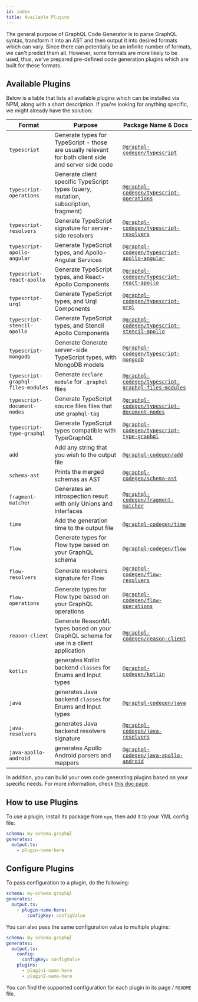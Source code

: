 ```yaml
---
id: index
title: Available Plugins
---
```


The general purpose of GraphQL Code Generator is to parse GraphQL syntax, transform it into an AST and then output it into desired formats which can vary. Since there can potentially be an infinite number of formats, we can't predict them all. However, some formats are more likely to be used, thus, we've prepared pre-defined code generation plugins which are built for these formats.

## Available Plugins

Below is a table that lists all available plugins which can be installed via NPM, along with a short description. If you're looking for anything specific, we might already have the solution:

| Format                             | Purpose                                                                                              | Package Name & Docs                                                                          |
| ---------------------------------- | ---------------------------------------------------------------------------------------------------- | -------------------------------------------------------------------------------------------- |
| `typescript`                       | Generate types for TypeScript - those are usually relevant for both client side and server side code | [`@graphql-codegen/typescript`](./typescript.md)                                             |
| `typescript-operations`            | Generate client specific TypeScript types (query, mutation, subscription, fragment)                  | [`@graphql-codegen/typescript-operations`](./typescript-operations.md)                       |
| `typescript-resolvers`             | Generate TypeScript signature for server-side resolvers                                              | [`@graphql-codegen/typescript-resolvers`](./typescript-resolvers.md)                         |
| `typescript-apollo-angular`        | Generate TypeScript types, and Apollo-Angular Services                                               | [`@graphql-codegen/typescript-apollo-angular`](./typescript-apollo-angular.md)               |
| `typescript-react-apollo`          | Generate TypeScript types, and React-Apollo Components                                               | [`@graphql-codegen/typescript-react-apollo`](./typescript-react-apollo.md)                   |
| `typescript-urql`                  | Generate TypeScript types, and Urql Components                                                       | [`@graphql-codegen/typescript-urql`](./typescript-urql.md)                                   |
| `typescript-stencil-apollo`        | Generate TypeScript types, and Stencil Apollo Components                                             | [`@graphql-codegen/typescript-stencil-apollo`](./typescript-stencil-apollo.md)               |
| `typescript-mongodb`               | Generate Generate server-side TypeScript types, with MongoDB models                                  | [`@graphql-codegen/typescript-mongodb`](./typescript-mongodb.md)                             |
| `typescript-graphql-files-modules` | Generate `declare module` for `.graphql` files                                                       | [`@graphql-codegen/typescript-graphql-files-modules`](./typescript-graphql-files-modules.md) |
| `typescript-document-nodes`        | Generate TypeScript source files files that use `graphql-tag`                                        | [`@graphql-codegen/typescript-document-nodes`](./typescript-document-nodes.md)               |
| `typescript-type-graphql`          | Generate TypeScript types compatible with TypeGraphQL                                                | [`@graphql-codegen/typescript-type-graphql`](./typescript-type-graphql.md)                   |
| `add`                              | Add any string that you wish to the output file                                                      | [`@graphql-codegen/add`](./add.md)                                                           |
| `schema-ast`                       | Prints the merged schemas as AST                                                                     | [`@graphql-codegen/schema-ast`](./schema-ast.md)                                             |
| `fragment-matcher`                 | Generates an introspection result with only Unions and Interfaces                                    | [`@graphql-codegen/fragment-matcher`](./fragment-matcher.md)                                 |
| `time`                             | Add the generation time to the output file                                                           | [`@graphql-codegen/time`](./time.md)                                                         |
| `flow`                             | Generate types for Flow type based on your GraphQL schema                                            | [`@graphql-codegen/flow`](./flow.md)                                                         |
| `flow-resolvers`                   | Generate resolvers signature for Flow                                                                | [`@graphql-codegen/flow-resolvers`](./flow-resolvers.md)                                     |
| `flow-operations`                  | Generate types for Flow type based on your GraphQL operations                                        | [`@graphql-codegen/flow-operations`](./flow-operations.md)                                   |
| `reason-client`                    | Generate ReasonML types based on your GraphQL schema for use in a client application                 | [`@graphql-codegen/reason-client`](./reason-client.md)                                       |
| `kotlin`                             | generates Kotlin backend `classes` for Enums and Input types                                           | [`@graphql-codegen/kotlin`](./kotlin.md)                                                         |
| `java`                             | generates Java backend `classes` for Enums and Input types                                           | [`@graphql-codegen/java`](./java.md)                                                         |
| `java-resolvers`                   | generates Java backend resolvers signature                                                           | [`@graphql-codegen/java-resolvers`](./java-resolvers.md)                                     |
| `java-apollo-android`              | generates Apollo Android parsers and mappers                                                         | [`@graphql-codegen/java-apollo-android`](./java-apollo-android.md)                           |

In addition, you can build your own code generating plugins based on your specific needs. For more information, check [this doc page](../custom-codegen/index).

## How to use Plugins

To use a plugin, install its package from `npm`, then add it to your YML config file:

```yml
schema: my-schema.graphql
generates:
  output.ts:
    - plugin-name-here
```

## Configure Plugins

To pass configuration to a plugin, do the following:

```yml
schema: my-schema.graphql
generates:
  output.ts:
    - plugin-name-here:
        configKey: configValue
```

You can also pass the same configuration value to multiple plugins:

```yml
schema: my-schema.graphql
generates:
  output.ts:
    config:
      configKey: configValue
    plugins:
      - plugin1-name-here
      - plugin2-name-here
```

You can find the supported configuration for each plugin in its page / `README` file.
